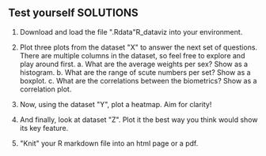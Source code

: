 ## Test yourself SOLUTIONS 
1. Download and load the file ".Rdata"R_dataviz into your environment.

2. Plot three plots from the dataset "X" to answer the next set of questions. There are multiple columns in the dataset, so feel free to explore and play around first.
    a. What are the average weights per sex? Show as a histogram.
    b. What are the range of scute numbers per set? Show as a boxplot.
    c. What are the correlations between the biometrics? Show as a correlation plot. 

3. Now, using the dataset "Y", plot a heatmap. Aim for clarity! 

4. And finally, look at dataset "Z". Plot it the best way you think would show its key feature. 

5. "Knit" your R markdown file into an html page or a pdf.  
 

